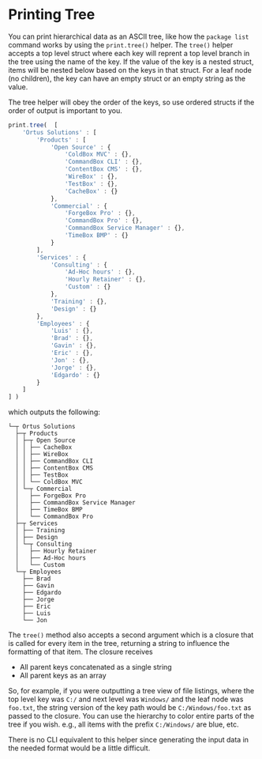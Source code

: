 # Printing Tree

You can print hierarchical data as an ASCII tree, like how the `package list` command works by using the `print.tree()` helper.  The `tree()` helper accepts a top level struct where each key will reprent a top level branch in the tree using the name of the key.  If the value of the key is a nested struct, items will be nested below based on the keys in that struct.  For a leaf node (no children), the key can have an empty struct or an empty string as the value.

The tree helper will obey the order of the keys, so use ordered structs if the order of output is important to you.

```javascript
print.tree(  [
	'Ortus Solutions' : [
		'Products' : [
			'Open Source' : {
				'ColdBox MVC' : {},
				'CommandBox CLI' : {},
				'ContentBox CMS' : {},
				'WireBox' : {},
				'TestBox' : {},
				'CacheBox' : {}
			},
			'Commercial' : {
				'ForgeBox Pro' : {},
				'CommandBox Pro' : {},
				'CommandBox Service Manager' : {},
				'TimeBox BMP' : {}
			}
		],
		'Services' : {
			'Consulting' : {
				'Ad-Hoc hours' : {},
				'Hourly Retainer' : {},
				'Custom' : {}
			},
			'Training' : {},
			'Design' : {}
		},
		'Employees' : {
			'Luis' : {},
			'Brad' : {},
			'Gavin' : {},
			'Eric' : {},
			'Jon' : {},
			'Jorge' : {},
			'Edgardo' : {}
		}
	]
] )
```

which outputs the following:

```
└─┬ Ortus Solutions
  ├─┬ Products
  │ ├─┬ Open Source
  │ │ ├── CacheBox
  │ │ ├── WireBox
  │ │ ├── CommandBox CLI
  │ │ ├── ContentBox CMS
  │ │ ├── TestBox
  │ │ └── ColdBox MVC
  │ └─┬ Commercial
  │   ├── ForgeBox Pro
  │   ├── CommandBox Service Manager
  │   ├── TimeBox BMP
  │   └── CommandBox Pro
  ├─┬ Services
  │ ├── Training
  │ ├── Design
  │ └─┬ Consulting
  │   ├── Hourly Retainer
  │   ├── Ad-Hoc hours
  │   └── Custom
  └─┬ Employees
    ├── Brad
    ├── Gavin
    ├── Edgardo
    ├── Jorge
    ├── Eric
    ├── Luis
    └── Jon

```

The `tree()` method also accepts a second argument which is a closure that is called for every item in the tree, returning a string to influence the formatting of that item.  The closure receives

* All parent keys concatenated as a single string
* All parent keys as an array

So, for example, if you were outputting a tree view of file listings, where the top level key was `C:/` and next level was `Windows/` and the leaf node was `foo.txt`, the string version of the key path would be `C:/Windows/foo.txt` as passed to the closure.  You can use the hierarchy to color entire parts of the tree if you wish.  e.g., all items with the prefix `C:/Windows/` are blue, etc.

There is no CLI equivalent to this helper since generating the input data in the needed format would be a little difficult.  &#x20;
